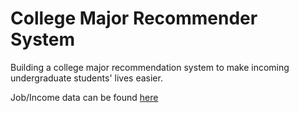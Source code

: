 # College Major Recommender System

Building a college major recommendation system to make incoming undergraduate students' lives easier.

Job/Income data can be found [here](https://github.com/user/repo/blob/branch/other_file.md)
